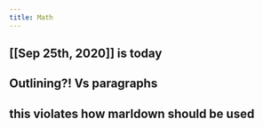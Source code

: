 ```yaml
---
title: Math
---
```


## [[Sep 25th, 2020]] is today
## Outlining?! Vs paragraphs
## this violates how marldown should be used

